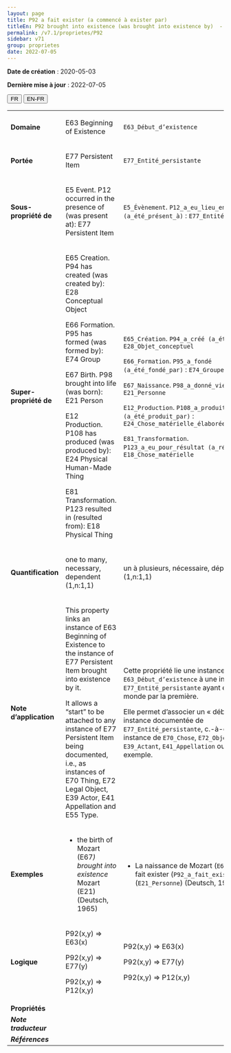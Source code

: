 ```yaml
---
layout: page
title: P92 a fait exister (a commencé à exister par)
titleEn: P92 brought into existence (was brought into existence by)  - a fait exister (a commencé à exister par)
permalink: /v7.1/proprietes/P92
sidebar: v71
group: proprietes
date: 2022-07-05
---
```


**Date de création** : 2020-05-03

**Dernière mise à jour** : 2022-07-05

<div class="lang-buttons">
  <button id="fr" class="activate">FR</button>
  <button id="en-fr">EN-FR</button>
</div>

<table>
				<tbody>
				<tr>
					<td><strong>Domaine</strong></td>
					<td class="en"><p>E63 Beginning of Existence</p>
							</td>
						<td><p><code class="language-plaintext highlighter-rouge">E63_Début_d’existence</code></p>
							</td>
						</tr>
					<tr>
					<td><strong>Portée</strong></td>
					<td class="en"><p>E77 Persistent Item</p>
							</td>
						<td><p><code class="language-plaintext highlighter-rouge">E77_Entité_persistante</code></p>
							</td>
						</tr>
					<tr>
					<td><strong>Sous-propriété de</strong></td>
					<td class="en"><p>E5 Event. P12 occurred in the presence of (was present at): E77 Persistent Item</p>
							</td>
						<td><p><code class="language-plaintext highlighter-rouge">E5_Évènement</code>. <code class="language-plaintext highlighter-rouge">P12_a_eu_lieu_en_présence_de (a_été_présent_à)</code> : <code class="language-plaintext highlighter-rouge">E77_Entité_persistante</code></p>
							</td>
						</tr>
					<tr>
					<td><strong>Super-propriété de</strong></td>
					<td class="en"><p>E65 Creation. P94 has created (was created by): E28 Conceptual Object</p>
							<p>E66 Formation. P95 has formed (was formed by): E74 Group</p>
							<p>E67 Birth. P98 brought into life (was born): E21 Person</p>
							<p>E12 Production. P108 has produced (was produced by): E24 Physical Human-Made Thing</p>
							<p>E81 Transformation. P123 resulted in (resulted from): E18 Physical Thing</p>
							</td>
						<td><p><code class="language-plaintext highlighter-rouge">E65_Création</code>. <code class="language-plaintext highlighter-rouge">P94_a_créé (a_été_créé_par)</code> : <code class="language-plaintext highlighter-rouge">E28_Objet_conceptuel</code></p>
							<p><code class="language-plaintext highlighter-rouge">E66_Formation</code>. <code class="language-plaintext highlighter-rouge">P95_a_fondé (a_été_fondé_par)</code>  : <code class="language-plaintext highlighter-rouge">E74_Groupe</code></p>
							<p><code class="language-plaintext highlighter-rouge">E67_Naissance</code>. <code class="language-plaintext highlighter-rouge">P98_a_donné_vie_à (est_né)</code> : <code class="language-plaintext highlighter-rouge">E21_Personne</code></p>
							<p><code class="language-plaintext highlighter-rouge">E12_Production</code>. <code class="language-plaintext highlighter-rouge">P108_a_produit (a_été_produit_par)</code>  : <code class="language-plaintext highlighter-rouge">E24_Chose_matérielle_élaborée_par_l’humain</code></p>
							<p><code class="language-plaintext highlighter-rouge">E81_Transformation</code>. <code class="language-plaintext highlighter-rouge">P123_a_eu_pour_résultat (a_résulté_de)</code> : <code class="language-plaintext highlighter-rouge">E18_Chose_matérielle</code></p>
							</td>
						</tr>
					<tr>
					<td><strong>Quantification</strong></td>
					<td class="en"><p>one to many, necessary, dependent (1,n:1,1)</p>
							</td>
						<td><p>un à plusieurs, nécessaire, dépendant (1,n:1,1)</p>
							</td>
						</tr>
					<tr>
					<td><strong>Note d’application</strong></td>
					<td class="en"><p>This property links an instance of E63 Beginning of Existence to the instance of E77 Persistent Item brought into existence by it.</p>
							<p></p>
							<p>It allows a “start” to be attached to any instance of E77 Persistent Item being documented, i.e., as instances of E70 Thing, E72 Legal Object, E39 Actor, E41 Appellation and E55 Type.</p>
							</td>
						<td><p>Cette propriété lie une instance de <code class="language-plaintext highlighter-rouge">E63_Début_d’existence</code> à une instance de <code class="language-plaintext highlighter-rouge">E77_Entité_persistante</code> ayant été mise au monde par la première. </p>
							<p></p>
							<p>Elle permet d’associer un « début » à une instance documentée de <code class="language-plaintext highlighter-rouge">E77_Entité_persistante</code>, c.-à-d. à une instance de <code class="language-plaintext highlighter-rouge">E70_Chose</code>, <code class="language-plaintext highlighter-rouge">E72_Objet_juridique</code>, <code class="language-plaintext highlighter-rouge">E39_Actant</code>, <code class="language-plaintext highlighter-rouge">E41_Appellation</code> ou <code class="language-plaintext highlighter-rouge">E55_Type</code>, par exemple.</p>
							</td>
						</tr>
					<tr>
					<td><strong>Exemples</strong></td>
					<td class="en"><ul><li><p>the birth of Mozart (E67<em>) brought into existence</em> Mozart (E21) (Deutsch, 1965)</p>
							</li>
									</ul></td>
						<td><ul><li><p>La naissance de Mozart (<code class="language-plaintext highlighter-rouge">E67_Naissance</code>) a fait exister (<code class="language-plaintext highlighter-rouge">P92_a_fait_exister</code>) Mozart (<code class="language-plaintext highlighter-rouge">E21_Personne</code>) (Deutsch, 1965)</p>
							</li>
									</ul></td>
						</tr>
					<tr>
					<td><strong>Logique</strong></td>
					<td class="en"><p>P92(x,y) ⇒ E63(x)</p>
							<p>P92(x,y) ⇒ E77(y)</p>
							<p>P92(x,y) ⇒ P12(x,y)</p>
							</td>
						<td><p>P92(x,y) ⇒ E63(x)</p>
							<p>P92(x,y) ⇒ E77(y)</p>
							<p>P92(x,y) ⇒ P12(x,y)</p>
							</td>
						</tr>
					<tr>
					<td><strong>Propriétés</strong></td>
					<td class="en"><p></p>
							</td>
						<td><p></p>
							</td>
						</tr>
					<tr>
					<td><strong><em>Note traducteur</em></strong></td>
					<td colspan="2"><p></p>
							</td>
						</tr>
					<tr>
					<td><strong><em>Références</em></strong></td>
					<td colspan="2"><p><em></em></p>
							</td>
						</tr>
					</tbody>
				</table>
				